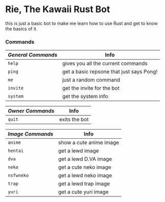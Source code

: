 # Rie, The Kawaii Rust Bot

this is just a basic bot to make me learn how to use Rust and get to know the basics of it.


### Commands
| ***General Commands*** | **Info**
| --- | --- | 
| `help` | gives you all the current commands |
| `ping` | get a basic repsone that just says Pong! |
| `me` | just a random command |
| `invite` | get the invite for the bot |
| `system` | get the system info |

| ***Owner Commands*** | **Info**
| --- | --- | 
| `quit` | exits the bot |

| ***Image Commands*** | **Info**
| --- | --- | 
| `anime` | show a cute anime image |
| `hentai` | get a lewd image |
| `dva` | get a lewd D.VA image |
| `neko` | get a cute neko image |
| `nsfwneko` | get a lewd neko image |
| `trap` | get a lewd trap image |
| `yuri` | get a cute yuri image |
